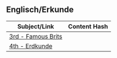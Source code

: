 ## Englisch/Erkunde

| Subject/Link                     | Content Hash |
|----------------------------------|--------------|
| [3rd - Famous Brits](en-03.md)   |              | 
| [4th - Erdkunde](erdkunde-04.md) |              | 
